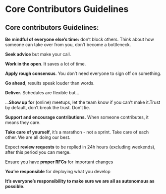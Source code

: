 # Core Contributors Guidelines

## Core contributors Guidelines:

**Be mindful of everyone else’s time:** don’t block others. Think about how someone can take over from you, don’t become a bottleneck.

**Seek advice** but make your call.

**Work in the open**. It saves a lot of time.

**Apply rough consensus**. You don’t need everyone to sign off on something.

**Go ahead**, results speak louder than words.

**Deliver.** Schedules are flexible but…

...**Show up for** \(online\) meetups, let the team know if you can’t make it.Trust by default, don’t break the trust. Don’t lie.

**Support and encourage contributions.** When someone contributes, it means they care.

**Take care of yourself**, it’s a marathon - not a sprint. Take care of each other. We are all doing our best.

Expect **review requests** to be replied  in 24h hours \(excluding weekends\), after this period you can merge.

Ensure you have **proper RFCs** for important changes

**You’re responsible** for deploying what you develop 

**It’s everyone’s responsibility to make sure we are all as autonomous as possible**.  


